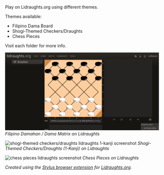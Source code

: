 Play on Lidraughts.org using different themes.

Themes available:
- Filipino Dama Board
- Shogi-Themed Checkers/Draughts
- Chess Pieces

Visit each folder for more info.

![Filipino checkers draughts damahan dama matrix board on Lidraughts screenshot](https://raw.githubusercontent.com/LuffyKudo/Lidraught-Themes/main/Filipino%20Dama%20Board/Lidraughts%20Dama%20Matrix%20(32)%20Screenshot.bmp) *Filipino Damahan / Dama Matrix on Lidraughts*

![shogi-themed checkers/draughts lidraughts 1-kanji screenshot](https://github.com/LuffyKudo/Lidraughts-Themes/blob/main/Shogi-Themed%20Checkers%E2%88%95Draughts/Lidraughts%201-Kanji%20Screenshot.bmp?raw=true) *Shogi-Themed Checkers/Draughts (1-Kanji) on Lidraughts*

![chess pieces lidraughts screenshot](https://github.com/LuffyKudo/Lidraughts-Themes/blob/main/Chess%20Pieces/Lidraughts%20Chess%20Pieces%20Screenshot.bmp?raw=true) *Chess Pieces on Lidraughts*

*Created using the [Stylus browser extension](https://add0n.com/stylus.html) for [Lidraughts.org](https://lidraughts.org).*
